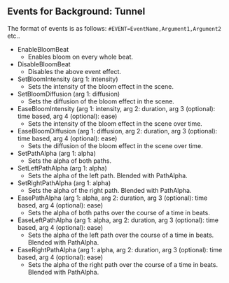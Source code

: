 ## Events for Background: Tunnel

The format of events is as follows: `#EVENT=EventName,Argument1,Argument2` etc..

- EnableBloomBeat
  - Enables bloom on every whole beat.
- DisableBloomBeat
  - Disables the above event effect.
- SetBloomIntensity (arg 1: intensity)
  - Sets the intensity of the bloom effect in the scene.
- SetBloomDiffusion (arg 1: diffusion)
  - Sets the diffusion of the bloom effect in the scene.
- EaseBloomIntensity (arg 1: intensity, arg 2: duration, arg 3 (optional): time based, arg 4 (optional): ease)
  - Sets the intensity of the bloom effect in the scene over time.
- EaseBloomDiffusion (arg 1: diffusion, arg 2: duration, arg 3 (optional): time based, arg 4 (optional): ease)
  - Sets the diffusion of the bloom effect in the scene over time.
- SetPathAlpha (arg 1: alpha)
  - Sets the alpha of both paths.
- SetLeftPathAlpha (arg 1: alpha)
  - Sets the alpha of the left path. Blended with PathAlpha.
- SetRightPathAlpha (arg 1: alpha)
  - Sets the alpha of the right path. Blended with PathAlpha.
- EasePathAlpha (arg 1: alpha, arg 2: duration, arg 3 (optional): time based, arg 4 (optional): ease)
  - Sets the alpha of both paths over the course of a time in beats.
- EaseLeftPathAlpha (arg 1: alpha, arg 2: duration, arg 3 (optional): time based, arg 4 (optional): ease)
  - Sets the alpha of the left path over the course of a time in beats. Blended with PathAlpha.
- EaseRightPathAlpha (arg 1: alpha, arg 2: duration, arg 3 (optional): time based, arg 4 (optional): ease)
  - Sets the alpha of the right path over the course of a time in beats. Blended with PathAlpha.